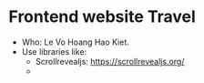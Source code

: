 # Frontend website Travel

- Who: Le Vo Hoang Hao Kiet.
- Use libraries like:
    + Scrollrevealjs: https://scrollrevealjs.org/
    + 